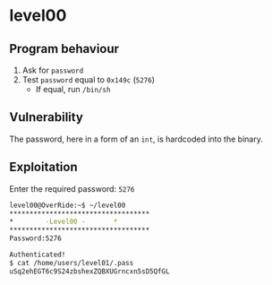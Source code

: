 # level00
## Program behaviour

1. Ask for `password`
2. Test `password` equal to `0x149c` (`5276`)
    - If equal, run `/bin/sh`

## Vulnerability

The password, here in a form of an `int`, is hardcoded into the binary.

## Exploitation

Enter the required password: `5276`

```sh
level00@OverRide:~$ ~/level00 
***********************************
* 	     -Level00 -		  *
***********************************
Password:5276

Authenticated!
$ cat /home/users/level01/.pass
uSq2ehEGT6c9S24zbshexZQBXUGrncxn5sD5QfGL
```